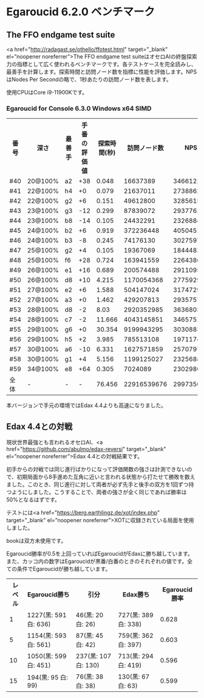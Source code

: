 # Egaroucid 6.2.0 ベンチマーク

## The FFO endgame test suite

<a href="http://radagast.se/othello/ffotest.html" target="_blank" el=”noopener noreferrer”>The FFO endgame test suite</a>はオセロAIの終盤探索力の指標として広く使われるベンチマークです。各テストケースを完全読みし、最善手を計算します。探索時間と訪問ノード数を指標に性能を評価します。NPSはNodes Per Secondの略で、1秒あたりの訪問ノード数を表します。

使用CPUはCore i9-11900Kです。

### Egaroucid for Console 6.3.0 Windows x64 SIMD

<table>
<tr>
<th>番号</th>
<th>深さ</th>
<th>最善手</th>
<th>手番の評価値</th>
<th>探索時間(秒)</th>
<th>訪問ノード数</th>
<th>NPS</th>
</tr>
<tr>
<td>#40</td>
<td>20@100%</td>
<td>a2</td>
<td>+38</td>
<td>0.048</td>
<td>16637389</td>
<td>346612270</td>
</tr>
<tr>
<td>#41</td>
<td>22@100%</td>
<td>h4</td>
<td>+0</td>
<td>0.079</td>
<td>21637011</td>
<td>273886215</td>
</tr>
<tr>
<td>#42</td>
<td>22@100%</td>
<td>g2</td>
<td>+6</td>
<td>0.151</td>
<td>49612800</td>
<td>328561589</td>
</tr>
<tr>
<td>#43</td>
<td>23@100%</td>
<td>g3</td>
<td>-12</td>
<td>0.299</td>
<td>87839072</td>
<td>293776160</td>
</tr>
<tr>
<td>#44</td>
<td>23@100%</td>
<td>b8</td>
<td>-14</td>
<td>0.105</td>
<td>24432291</td>
<td>232688485</td>
</tr>
<tr>
<td>#45</td>
<td>24@100%</td>
<td>b2</td>
<td>+6</td>
<td>0.919</td>
<td>372236448</td>
<td>405045101</td>
</tr>
<tr>
<td>#46</td>
<td>24@100%</td>
<td>b3</td>
<td>-8</td>
<td>0.245</td>
<td>74176130</td>
<td>302759714</td>
</tr>
<tr>
<td>#47</td>
<td>25@100%</td>
<td>g2</td>
<td>+4</td>
<td>0.105</td>
<td>19367069</td>
<td>184448276</td>
</tr>
<tr>
<td>#48</td>
<td>25@100%</td>
<td>f6</td>
<td>+28</td>
<td>0.724</td>
<td>163941559</td>
<td>226438617</td>
</tr>
<tr>
<td>#49</td>
<td>26@100%</td>
<td>e1</td>
<td>+16</td>
<td>0.689</td>
<td>200574488</td>
<td>291109561</td>
</tr>
<tr>
<td>#50</td>
<td>26@100%</td>
<td>d8</td>
<td>+10</td>
<td>4.215</td>
<td>1170054368</td>
<td>277592969</td>
</tr>
<tr>
<td>#51</td>
<td>27@100%</td>
<td>e2</td>
<td>+6</td>
<td>1.588</td>
<td>504147024</td>
<td>317472937</td>
</tr>
<tr>
<td>#52</td>
<td>27@100%</td>
<td>a3</td>
<td>+0</td>
<td>1.462</td>
<td>429207813</td>
<td>293575795</td>
</tr>
<tr>
<td>#53</td>
<td>28@100%</td>
<td>d8</td>
<td>-2</td>
<td>8.03</td>
<td>2920352985</td>
<td>363680321</td>
</tr>
<tr>
<td>#54</td>
<td>28@100%</td>
<td>c7</td>
<td>-2</td>
<td>11.666</td>
<td>4043145851</td>
<td>346575162</td>
</tr>
<tr>
<td>#55</td>
<td>29@100%</td>
<td>g6</td>
<td>+0</td>
<td>30.354</td>
<td>9199943295</td>
<td>303088334</td>
</tr>
<tr>
<td>#56</td>
<td>29@100%</td>
<td>h5</td>
<td>+2</td>
<td>3.985</td>
<td>785513108</td>
<td>197117467</td>
</tr>
<tr>
<td>#57</td>
<td>30@100%</td>
<td>a6</td>
<td>-10</td>
<td>6.331</td>
<td>1627571859</td>
<td>257079743</td>
</tr>
<tr>
<td>#58</td>
<td>30@100%</td>
<td>g1</td>
<td>+4</td>
<td>5.156</td>
<td>1199125027</td>
<td>232568857</td>
</tr>
<tr>
<td>#59</td>
<td>34@100%</td>
<td>e8</td>
<td>+64</td>
<td>0.305</td>
<td>7024089</td>
<td>23029800</td>
</tr>
<tr>
<td>全体</td>
<td>-</td>
<td>-</td>
<td>-</td>
<td>76.456</td>
<td>22916539676</td>
<td>299735007</td>
</tr>
</table>

本バージョンで手元の環境ではEdax 4.4よりも高速になりました。






## Edax 4.4との対戦

現状世界最強とも言われるオセロAI、<a href="https://github.com/abulmo/edax-reversi" target="_blank" el=”noopener noreferrer”>Edax 4.4</a>との対戦結果です。

初手からの対戦では同じ進行ばかりになって評価関数の強さは計測できないので、初期局面から8手進めた互角に近いと言われる状態から打たせて勝敗を数えました。このとき、同じ進行に対して両者が必ず先手と後手の双方を1回ずつ持つようにしました。こうすることで、両者の強さが全く同じであれば勝率は50%となるはずです。

テストには<a href="https://berg.earthlingz.de/xot/index.php" target="_blank" el=”noopener noreferrer”>XOT</a>に収録されている局面を使用しました。

bookは双方未使用です。

Egaroucid勝率が0.5を上回っていればEgaroucidがEdaxに勝ち越しています。また、カッコ内の数字はEgaroucidが黒番/白番のときのそれぞれの値です。全ての条件でEgaroucidが勝ち越しています。

<table>
<tr>
<th>レベル</th>
<th>Egaroucid勝ち</th>
<th>引分</th>
<th>Edax勝ち</th>
<th>Egaroucid勝率</th>
</tr>
<tr>
<td>1</td>
<td>1227(黒: 591 白: 636)</td>
<td>46(黒: 20 白: 26)</td>
<td>727(黒: 389 白: 338)</td>
<td>0.628</td>
</tr>
<tr>
<td>5</td>
<td>1154(黒: 593 白: 561)</td>
<td>87(黒: 45 白: 42)</td>
<td>759(黒: 362 白: 397)</td>
<td>0.603</td>
</tr>
<tr>
<td>10</td>
<td>1050(黒: 599 白: 451)</td>
<td>237(黒: 107 白: 130)</td>
<td>713(黒: 294 白: 419)</td>
<td>0.596</td>
</tr>
<tr>
<td>15</td>
<td>194(黒: 95 白: 99)</td>
<td>76(黒: 38 白: 38)</td>
<td>130(黒: 67 白: 63)</td>
<td>0.599</td>
</tr>
</table>


